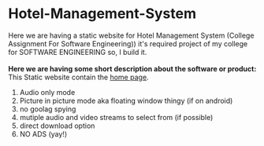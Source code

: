 # Hotel-Management-System
Here we are having a static website for Hotel Management System (College Assignment For Software Engineering))
it's required project of my college for SOFTWARE ENGINEERING so, I build it. <br><br>
**Here we are having some short description about the software or product:**<br>
      This Static website contain the [home page]([https://nodeca.github.io/pica/demo/](https://github.com/mohitrajendramahajan/Hotel-Management-System/blob/main/home.html)).
1. Audio only mode
2. Picture in picture mode aka floating window thingy (if on android)
3. no goolag spying
4. mutiple audio and video streams to select from (if possible)
5. direct download option
6. NO ADS (yay!)
